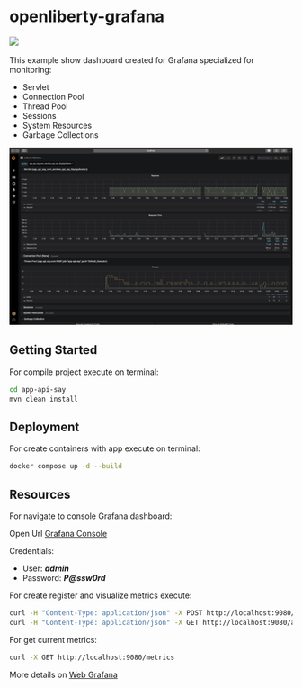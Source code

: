 # openliberty-grafana

![](https://github.com/sercheo87/openliberty-grafana/workflows/app-api-say-ci/badge.svg)

This example show dashboard created for Grafana specialized for monitoring:

* Servlet
* Connection Pool
* Thread Pool
* Sessions
* System Resources
* Garbage Collections

![Grafana dashboard](images/grafana.png)

## Getting Started

For compile project execute on terminal:

```bash
cd app-api-say
mvn clean install
```

## Deployment

For create containers with app execute on terminal:

```bash
docker compose up -d --build
```

## Resources

For navigate to console Grafana dashboard:

Open Url [Grafana Console](http://localhost:3000/login)

Credentials:

* User: **_admin_**
* Password: **_P@ssw0rd_**

For create register and visualize metrics execute:

```bash
curl -H "Content-Type: application/json" -X POST http://localhost:9080/apiSay/say/sergio
curl -H "Content-Type: application/json" -X GET http://localhost:9080/apiSay/say
```

For get current metrics:

```bash
curl -X GET http://localhost:9080/metrics
```

More details on [Web Grafana](https://grafana.com/grafana/dashboards/11456)